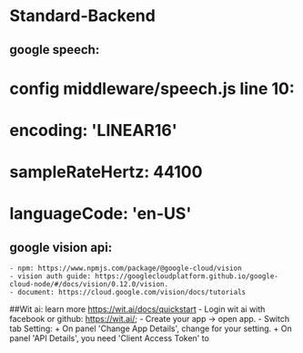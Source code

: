 # Standard-Backend

## google speech:
# config middleware/speech.js line 10:

# encoding: 'LINEAR16'
# sampleRateHertz: 44100
# languageCode: 'en-US'



## google vision api: 
    - npm: https://www.npmjs.com/package/@google-cloud/vision
    - vision auth guide: https://googlecloudplatform.github.io/google-cloud-node/#/docs/vision/0.12.0/vision.
    - document: https://cloud.google.com/vision/docs/tutorials

##Wit ai: learn more https://wit.ai/docs/quickstart
    - Login wit ai with facebook or github: https://wit.ai/;
    - Create your app -> open app.
    - Switch tab Setting: 
        + On panel 'Change App Details', change for your setting.
        + On panel 'API Details', you need 'Client Access Token' to 